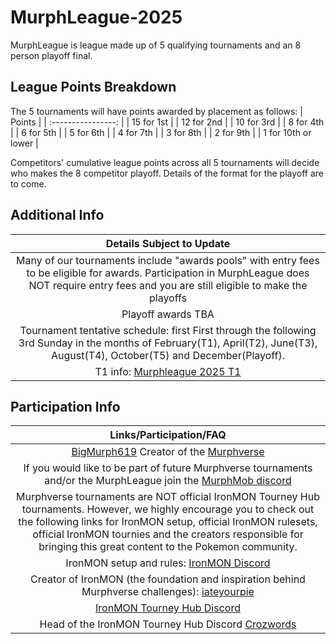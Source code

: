 # MurphLeague-2025

MurphLeague is league made up of 5 qualifying tournaments and an 8 person playoff final.

## League Points Breakdown
The 5 tournaments will have points awarded by placement as follows:
|       Points       |
| :----------------: |
| 15 for 1st         |
| 12 for 2nd         |
| 10 for 3rd         |
| 8 for 4th          |
| 6 for 5th          |
| 5 for 6th          |
| 4 for 7th          |
| 3 for 8th          |
| 2 for 9th          |
| 1 for 10th or lower |

Competitors' cumulative league points across all 5 tournaments will decide who makes the 8 competitor playoff. Details of the format for the playoff are to come.

## Additional Info
|       Details Subject to Update       |
| :-----------------------------------: |
| Many of our tournaments include "awards pools" with entry fees to be eligible for awards. Participation in MurphLeague does NOT require entry fees and you are still eligible to make the playoffs |
| Playoff awards TBA |
| Tournament tentative schedule: first First through the following 3rd Sunday in the months of February(T1), April(T2), June(T3), August(T4), October(T5) and December(Playoff). |
| T1 info: [Murphleague 2025 T1](https://github.com/BigMurph619/Murphmon-Tourney-Feb-2025-T1-/blob/main/readme.md) |

## Participation Info
| Links/Participation/FAQ |
| :-----------------: |
| [BigMurph619](https://www.twitch.tv/bigmurph619) Creator of the [Murphverse](https://github.com/BigMurph619/TheMurphVerse) |
| If you would like to be part of future Murphverse tournaments and/or the MurphLeague join the [MurphMob discord](https://discord.gg/ctYty73VAT) |
| Murphverse tournaments are NOT official IronMON Tourney Hub tournaments. However, we highly encourage you to check out the following links for IronMON setup, official IronMON rulesets, official IronMON tournies and the creators responsible for bringing this great content to the Pokemon community. |
| IronMON setup and rules: [IronMON Discord](https://discord.com/invite/jFPYsZAhjX) |
| Creator of IronMON (the foundation and inspiration behind Murphverse challenges): [iateyourpie](https://www.twitch.tv/iateyourpie) |
| [IronMON Tourney Hub Discord](https://discord.gg/zsqtN6X7Ra) |
| Head of the IronMON Tourney Hub Discord [Crozwords](https://www.twitch.tv/crozwords) |
